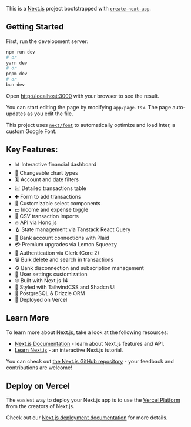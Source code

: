 This is a [Next.js](https://nextjs.org/) project bootstrapped with [`create-next-app`](https://github.com/vercel/next.js/tree/canary/packages/create-next-app).

## Getting Started

First, run the development server:

```bash
npm run dev
# or
yarn dev
# or
pnpm dev
# or
bun dev
```

Open [http://localhost:3000](http://localhost:3000) with your browser to see the result.

You can start editing the page by modifying `app/page.tsx`. The page auto-updates as you edit the file.

This project uses [`next/font`](https://nextjs.org/docs/basic-features/font-optimization) to automatically optimize and load Inter, a custom Google Font.

## Key Features:
- 📊 Interactive financial dashboard
- 🔁 Changeable chart types
- 🗓 Account and date filters
- 💹 Detailed transactions table
- ➕ Form to add transactions
- 🧩 Customizable select components
- 💵 Income and expense toggle
- 🔄 CSV transaction imports
- 🔥 API via Hono.js
- 🪝 State management via Tanstack React Query
- 🔗 Bank account connections with Plaid
- 💳 Premium upgrades via Lemon Squeezy
- 🔐 Authentication via Clerk (Core 2)
- 🗑 Bulk delete and search in transactions
- ⚙️ Bank disconnection and subscription management
- 👤 User settings customization
- 🌐 Built with Next.js 14
- 🎨 Styled with TailwindCSS and Shadcn UI
- 💾 PostgreSQL & Drizzle ORM
- 🚀 Deployed on Vercel

## Learn More

To learn more about Next.js, take a look at the following resources:

- [Next.js Documentation](https://nextjs.org/docs) - learn about Next.js features and API.
- [Learn Next.js](https://nextjs.org/learn) - an interactive Next.js tutorial.

You can check out [the Next.js GitHub repository](https://github.com/vercel/next.js/) - your feedback and contributions are welcome!

## Deploy on Vercel

The easiest way to deploy your Next.js app is to use the [Vercel Platform](https://vercel.com/new?utm_medium=default-template&filter=next.js&utm_source=create-next-app&utm_campaign=create-next-app-readme) from the creators of Next.js.

Check out our [Next.js deployment documentation](https://nextjs.org/docs/deployment) for more details.

